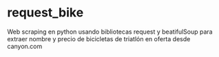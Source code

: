 # request_bike

Web scraping en python usando bibliotecas request y beatifulSoup para extraer nombre y precio de bicicletas de triatlón en oferta desde canyon.com
